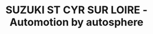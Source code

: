 ---
title: "SUZUKI ST CYR SUR LOIRE - Automotion by autosphere"
url: /saint-cyr-sur-loire/suzuki-st-cyr-sur-loire-automotion-by-autosphere/
shop: voiture
---